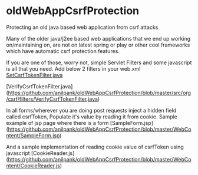 # oldWebAppCsrfProtection
Protecting an old java based web application from csrf attacks

Many of the older java/j2ee based web applications that we end up working on/maintaining on, are not on latest spring or play or other cool frameworks which have automatic csrf protection features.

If you are one of those, worry not, simple Servlet Filters and some javascript is all that you need.
Add below 2 filters in your web.xml 
[SetCsrfTokenFilter.java](https://github.com/anilpank/oldWebAppCsrfProtection/blob/master/src/org/csrf/filters/SetCsrfTokenFilter.java)

[VerifyCsrfTokenFilter.java]
(https://github.com/anilpank/oldWebAppCsrfProtection/blob/master/src/org/csrf/filters/VerifyCsrfTokenFilter.java)

In all forms/wherever you are doing post requests inject a hidden field called csrfToken, Populate it's value by reading it from cookie.
Sample example of jsp page where there is a form
[SampleForm.jsp]
(https://github.com/anilpank/oldWebAppCsrfProtection/blob/master/WebContent/SampleForm.jsp)

And a sample implementation of reading cookie value of csrfToken using javascript
[CookieReader.js]
(https://github.com/anilpank/oldWebAppCsrfProtection/blob/master/WebContent/CookieReader.js)



